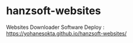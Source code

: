 # hanzsoft-websites
Websites Downloader Software
Deploy : https://yohanesokta.github.io/hanzsoft-websites/
